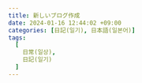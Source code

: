 ```yaml
---
title: 新しいブログ作成
date: 2024-01-16 12:44:02 +09:00
categories: [日記(일기), 日本語(일본어)]
tags:
  [
    日常(일상),
    日記(일기)
  ]
---
```

